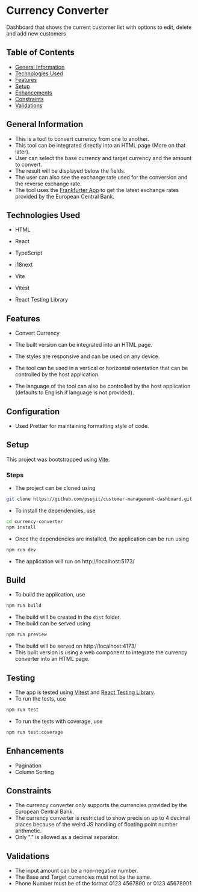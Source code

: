 # Currency Converter
Dashboard that shows the current customer list with options to edit, delete and add new customers

## Table of Contents
- [General Information](#general-information)
- [Technologies Used](#technologies-used)
- [Features](#features)
- [Setup](#setup)
- [Enhancements](#enhancements)
- [Constraints](#constraints)
- [Validations](#validations)

## General Information
- This is a tool to convert currency from one to another.
- This tool can be integrated directly into an HTML page (More on that later).
- User can select the base currency and target currency and the amount to convert.
- The result will be displayed below the fields.
- The user can also see the exchange rate used for the conversion and the reverse exchange rate.
- The tool uses the [Frankfurter App](https://www.frankfurter.app/) to get the latest exchange rates provided by the European Central Bank.

## Technologies Used

- HTML

- React

- TypeScript

- i18next

- Vite

- Vitest

- React Testing Library


## Features

- Convert Currency

- The built version can be integrated into an HTML page.

- The styles are responsive and can be used on any device.

- The tool can be used in a vertical or horizontal orientation that can be controlled by the host application.

- The language of the tool can also be controlled by the host application (defaults to English if language is not provided).

## Configuration
- Used Prettier for maintaining formatting style of code.


## Setup
This project was bootstrapped using [Vite](https://vitejs.dev/).

### Steps
- The project can be cloned using
```sh
git clone https://github.com/psujit/customer-management-dashboard.git
```

- To install the dependencies, use
```sh
cd currency-converter
npm install
```

- Once the dependencies are installed, the application can be run using
```sh
npm run dev
```
- The application will run on http://localhost:5173/

## Build
- To build the application, use
```sh
npm run build
```
- The build will be created in the `dist` folder.
- The build can be served using
```sh
npm run preview
```
- The build will be served on http://localhost:4173/
- This built version is using a web component to integrate the currency converter into an HTML page.


## Testing
- The app is tested using [Vitest](https://vitest.dev/) and [React Testing Library](https://testing-library.com/docs/react-testing-library/intro/).
- To run the tests, use
```sh
npm run test
```
- To run the tests with coverage, use
```sh
npm run test:coverage 
```

## Enhancements

- Pagination
- Column Sorting


## Constraints

- The currency converter only supports the currencies provided by the European Central Bank.
- The currency converter is restricted to show precision up to 4 decimal places because of the weird JS handling of floating point number arithmetic.
- Only "." is allowed as a decimal separator.

## Validations

- The input amount can be a non-negative number.
- The Base and Target currencies must not be the same.
- Phone Number must be of the format 0123 4567890 or 0123 45678901